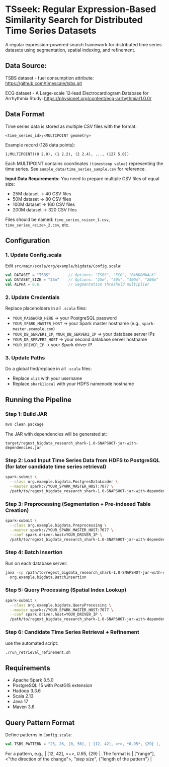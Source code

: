 # TSseek: Regular Expression-Based Similarity Search for Distributed Time Series Datasets

A regular expression-powered search framework for distributed time series datasets using segmentation, spatial indexing, and refinement.

## Data Source:

TSBS dataset - fuel consumption attribute:
https://github.com/timescale/tsbs.git

ECG dataset - A Large-scale 12-lead Electrocardiogram Database for Arrhythmia Study:
https://physionet.org/content/ecg-arrhythmia/1.0.0/


## Data Format

Time series data is stored as multiple CSV files with the format:
```
<time_series_id>;<MULTIPOINT geometry>
```

Example record (128 data points):
```
1;MULTIPOINT((0 2.0), (1 2.2), (2 2.4), ..., (127 5.0))
```

Each MULTIPOINT contains coordinates `(timestamp value)` representing the time series. See `sample_data/time_series_sample.csv` for reference.

**Input Data Requirements:**
You need to prepare multiple CSV files of equal size:
- 25M dataset → 40 CSV files
- 50M dataset → 80 CSV files
- 100M dataset → 160 CSV files
- 200M dataset → 320 CSV files

Files should be named: `time_series_<size>_1.csv`, `time_series_<size>_2.csv`, etc.

## Configuration

### 1. Update Config.scala
Edit `src/main/scala/org/example/bigdata/Config.scala`:
```scala
val DATASET = "TSBS"        // Options: "TSBS", "ECG", "RANDOMWALK"
val DATASET_SIZE = "25m"    // Options: "25m", "50m", "100m", "200m"
val ALPHA = 0.6             // Segmentation threshold multiplier
```

### 2. Update Credentials
Replace placeholders in all `.scala` files:
- `YOUR_PASSWORD_HERE` → your PostgreSQL password
- `YOUR_SPARK_MASTER_HOST` → your Spark master hostname (e.g., `spark-master.example.com`)
- `YOUR_DB_SERVER1_IP`, `YOUR_DB_SERVER2_IP` → your database server IPs
- `YOUR_DB_SERVER2_HOST` → your second database server hostname
- `YOUR_DRIVER_IP` → your Spark driver IP

### 3. Update Paths
Do a global find/replace in all `.scala` files:
- Replace `xli3` with your username
- Replace `shark1local` with your HDFS namenode hostname

## Running the Pipeline

### Step 1: Build JAR
```bash
mvn clean package
```

The JAR with dependencies will be generated at:
```
target/regext_bigdata_research_shark-1.0-SNAPSHOT-jar-with-dependencies.jar
```

### Step 2: Load Input Time Series Data from HDFS to PostgreSQL (for later candidate time series retrieval)
```bash
spark-submit \
  --class org.example.bigdata.PostgresDataLoader \
  --master spark://YOUR_SPARK_MASTER_HOST:7077 \
  /path/to/regext_bigdata_research_shark-1.0-SNAPSHOT-jar-with-dependencies.jar
```

### Step 3: Preprocessing (Segmentation + Pre-indexed Table Creation)
```bash
spark-submit \
  --class org.example.bigdata.Preprocessing \
  --master spark://YOUR_SPARK_MASTER_HOST:7077 \
  --conf spark.driver.host=YOUR_DRIVER_IP \
  /path/to/regext_bigdata_research_shark-1.0-SNAPSHOT-jar-with-dependencies.jar
```

### Step 4: Batch Insertion
Run on each database server:
```bash
java -cp /path/to/regext_bigdata_research_shark-1.0-SNAPSHOT-jar-with-dependencies.jar \
  org.example.bigdata.BatchInsertion
```

### Step 5: Query Processing (Spatial Index Lookup)
```bash
spark-submit \
  --class org.example.bigdata.QueryProcessing \
  --master spark://YOUR_SPARK_MASTER_HOST:7077 \
  --conf spark.driver.host=YOUR_DRIVER_IP \
  /path/to/regext_bigdata_research_shark-1.0-SNAPSHOT-jar-with-dependencies.jar
```

### Step 6: Candidate Time Series Retrieval + Refinement

use the automated script:
```bash
./run_retrieval_refinement.sh
```

## Requirements

- Apache Spark 3.5.0
- PostgreSQL 15 with PostGIS extension
- Hadoop 3.3.6
- Scala 2.13
- Java 17
- Maven 3.6

## Query Pattern Format

Define patterns in `Config.scala`:
```scala
val TSBS_PATTERN = "25, 26, [0, 50], | [12, 42], <+>, *0.95*, {29} |, | [42, 12], <->, *1.00*, {32} |, | [10, 38], <+>, *0.25*, {24, 25} |, | [38, 12], <->, *0.30*, {39, 40} |"
```
For a pattern, e.g., | [12, 42], <+>, *0.95*, {29} |. The format is | ["range"], <"the direction of the change">, *"step size"*, {"length of the pattern"} |
